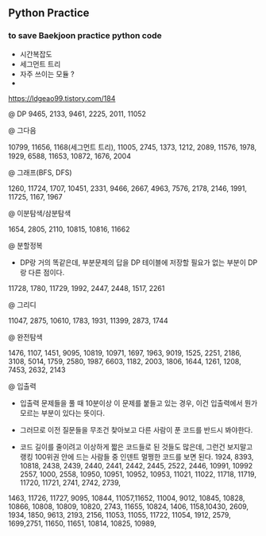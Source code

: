 ## Python Practice
### to save Baekjoon practice python code

* 시간복잡도
* 세그먼트 트리
* 자주 쓰이는 모듈 ?
* 





https://ldgeao99.tistory.com/184



@ DP
9465,
  2133, 9461, 2225, 2011, 11052

 

@ 그다음

10799,  11656, 1168(세그먼트 트리),  11005, 2745, 1373, 1212, 2089, 11576, 1978, 1929, 6588, 11653, 10872, 1676, 2004

 

@ 그래프(BFS, DFS)

1260, 11724, 1707, 10451, 2331, 9466, 2667, 4963, 7576, 2178, 2146, 1991, 11725, 1167, 1967

 

@ 이분탐색/삼분탐색 

1654, 2805, 2110, 10815, 10816, 11662

 

@ 분할정복

- DP랑 거의 똑같은데, 부분문제의 답을 DP 테이블에 저장할 필요가 없는 부분이 DP랑 다른 점이다.

11728, 1780, 11729, 1992, 2447, 2448, 1517, 2261

 

@ 그리디

11047, 2875, 10610, 1783, 1931, 11399, 2873, 1744

 

@ 완전탐색

1476, 1107, 1451, 9095, 10819, 10971, 1697, 1963, 9019, 1525, 2251, 2186, 3108, 5014, 1759, 2580, 1987, 6603, 1182, 2003, 1806, 1644, 1261, 1208, 7453, 2632, 2143



@ 입출력

- 입출력 문제들을 풀 때 10분이상 이 문제를 붙들고 있는 경우, 이건 입출력에서 뭔가 모르는 부분이 있다는 뜻이다.
- 그러므로 이전 질문들을 무조건 찾아보고 다른 사람이 푼 코드를 반드시 봐야한다. 

- 코드 길이를 줄이려고 이상하게 짧은 코드들로 된 것들도 많은데, 그런건 보지말고 랭킹 100위권 안에 드는 사람들 중 인덴트 멀쩡한 코드를 보면 된다. 
 1924, 8393, 10818, 2438, 2439, 2440, 2441, 2442, 2445, 2522, 2446, 10991, 10992
2557, 1000, 2558, 10950, 10951, 10952, 10953, 11021, 11022, 11718, 11719, 11720, 11721, 2741, 2742, 2739,


1463, 11726, 11727, 9095, 10844, 11057,11652, 11004, 9012, 10845, 10828, 10866, 10808, 10809, 10820, 2743, 11655, 10824, 1406, 1158,10430, 2609, 1934, 1850, 9613,
2193,  2156, 11053, 11055, 11722, 11054, 1912, 2579, 1699,2751, 11650, 11651, 10814, 10825, 10989, 
